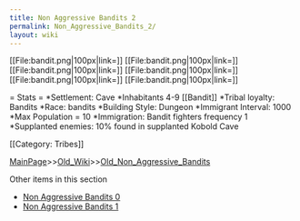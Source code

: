 ```yaml
---
title: Non Aggressive Bandits 2
permalink: Non_Aggressive_Bandits_2/
layout: wiki
---
```

[[File:bandit.png|100px|link=]]
[[File:bandit.png|100px|link=]]
[[File:bandit.png|100px|link=]]
[[File:bandit.png|100px|link=]]
[[File:bandit.png|100px|link=]]
[[File:bandit.png|100px|link=]]

= Stats =
*Settlement: Cave
*Inhabitants 4-9 [[Bandit]]
*Tribal loyalty: Bandits
*Race: bandits
*Building Style: Dungeon 
*Immigrant Interval: 1000
*Max Population = 10 
*Immigration: Bandit fighters frequency 1 
*Supplanted enemies: 10% found in supplanted Kobold Cave 

[[Category: Tribes]]

[MainPage](/keeperrl_wiki/ "wikilink")>>[Old_Wiki](/keeperrl_wiki/Old_Wiki "wikilink")>>[Old_Non_Aggressive_Bandits](/keeperrl_wiki/Old_Non_Aggressive_Bandits "wikilink")

Other items in this section
-    [Non Aggressive Bandits 0](/keeperrl_wiki/Non_Aggressive_Bandits_0 "wikilink")
-    [Non Aggressive Bandits 1](/keeperrl_wiki/Non_Aggressive_Bandits_1 "wikilink")
